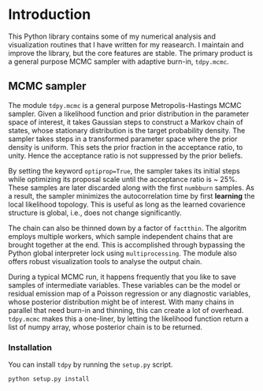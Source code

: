 # Introduction
This Python library contains some of my numerical analysis and visualization routines that I have written for my reasearch. I maintain and improve the library, but the core features are stable. The primary product is a general purpose MCMC sampler with adaptive burn-in, `tdpy.mcmc`.

## MCMC sampler
The module `tdpy.mcmc` is a general purpose Metropolis-Hastings MCMC sampler. Given a likelihood function and prior distribution in the parameter space of interest, it takes Gaussian steps to construct a Markov chain of states, whose stationary distribution is the target probability density. The sampler takes steps in a transformed parameter space where the prior density is uniform. This sets the prior fraction in the acceptance ratio, to unity. Hence the acceptance ratio is not suppressed by the prior beliefs.

By setting the keyword `optiprop=True`, the sampler takes its initial steps while optimizing its proposal scale until the acceptance ratio is ~ 25%. These samples are later discarded along with the first `numbburn` samples. As a result, the sampler minimizes the autocorrelation time by first **learning** the local likelihood topology. This is useful as long as the learned covarience structure is global, i.e., does not change significantly.

The chain can also be thinned down by a factor of `factthin`. The algoritm employs multiple workers, which sample independent chains that are brought together at the end. This is accomplished through bypassing the Python global interpreter lock using `multiprocessing`. The module also offers robust visualization tools to analyse the output chain.

During a typical MCMC run, it happens frequently that you like to save samples of intermediate variables. These variables can be the model or residual emission map of a Poisson regression or any diagnostic variables, whose posterior distribution might be of interest. With many chains in parallel that need burn-in and thinning, this can create a lot of overhead. `tdpy.mcmc` makes this a one-liner, by letting the likelihood function return a list of numpy array, whose posterior chain is to be returned.


### Installation

You can install `tdpy` by running the `setup.py` script.
```
python setup.py install
```


